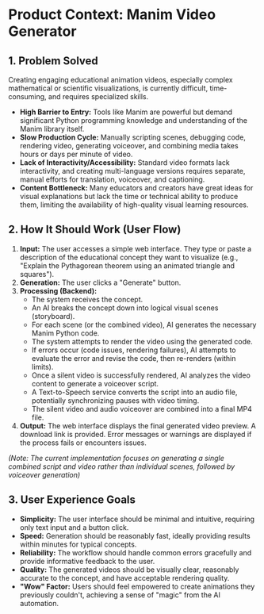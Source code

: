 # Product Context: Manim Video Generator

## 1. Problem Solved

Creating engaging educational animation videos, especially complex mathematical or scientific visualizations, is currently difficult, time-consuming, and requires specialized skills.

- **High Barrier to Entry:** Tools like Manim are powerful but demand significant Python programming knowledge and understanding of the Manim library itself.
- **Slow Production Cycle:** Manually scripting scenes, debugging code, rendering video, generating voiceover, and combining media takes hours or days per minute of video.
- **Lack of Interactivity/Accessibility:** Standard video formats lack interactivity, and creating multi-language versions requires separate, manual efforts for translation, voiceover, and captioning.
- **Content Bottleneck:** Many educators and creators have great ideas for visual explanations but lack the time or technical ability to produce them, limiting the availability of high-quality visual learning resources.

## 2. How It Should Work (User Flow)

1.  **Input:** The user accesses a simple web interface. They type or paste a description of the educational concept they want to visualize (e.g., "Explain the Pythagorean theorem using an animated triangle and squares").
2.  **Generation:** The user clicks a "Generate" button.
3.  **Processing (Backend):**
    - The system receives the concept.
    - An AI breaks the concept down into logical visual scenes (storyboard).
    - For each scene (or the combined video), AI generates the necessary Manim Python code.
    - The system attempts to render the video using the generated code.
    - If errors occur (code issues, rendering failures), AI attempts to evaluate the error and revise the code, then re-renders (within limits).
    - Once a silent video is successfully rendered, AI analyzes the video content to generate a voiceover script.
    - A Text-to-Speech service converts the script into an audio file, potentially synchronizing pauses with video timing.
    - The silent video and audio voiceover are combined into a final MP4 file.
4.  **Output:** The web interface displays the final generated video preview. A download link is provided. Error messages or warnings are displayed if the process fails or encounters issues.

*(Note: The current implementation focuses on generating a single combined script and video rather than individual scenes, followed by voiceover generation)*

## 3. User Experience Goals

- **Simplicity:** The user interface should be minimal and intuitive, requiring only text input and a button click.
- **Speed:** Generation should be reasonably fast, ideally providing results within minutes for typical concepts.
- **Reliability:** The workflow should handle common errors gracefully and provide informative feedback to the user.
- **Quality:** The generated videos should be visually clear, reasonably accurate to the concept, and have acceptable rendering quality.
- **"Wow" Factor:** Users should feel empowered to create animations they previously couldn't, achieving a sense of "magic" from the AI automation. 